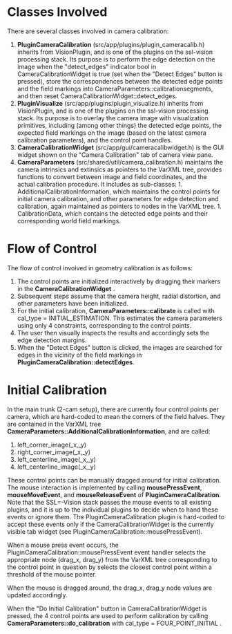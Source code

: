 # Classes Involved #

There are several classes involved in camera calibration:
  1. **PluginCameraCalibration** (src/app/plugins/plugin\_cameracalib.h) inherits from VisionPlugin, and is one of the plugins on the ssl-vision processing stack. Its purpose is to perform the edge detection on the image when the "detect\_edges" indicator bool in CameraCalibrationWidget is true (set when the "Detect Edges" button is pressed), store the correspondences between the detected edge points and the field markings into CameraParameters::calibrationsegments, and then reset CameraCalibrationWidget::detect\_edges.
  1. **PluginVisualize** (src/app/plugins/plugin\_visualize.h) inherits from VisionPlugin, and is one of the plugins on the ssl-vision processing stack. Its purpose is to overlay the camera image with visualization primitives, including (among other things) the detected edge points, the expected field markings on the image (based on the latest camera calibration parameters), and the control point handles.
  1. **CameraCalibrationWidget** (src/app/gui/cameracalibwidget.h) is the GUI widget shown on the "Camera Calibration" tab of camera view pane.
  1. **CameraParameters** (src/shared/util/camera\_calibration.h) maintains the camera intrinsics and extinsics as pointers to the VarXML tree, provides functions to convert between image and field coordinates, and the actual calibration procedure. It includes as sub-classes:
    1. AdditionalCalibrationInformation, which maintains the control points for initial camera calibration, and other parameters for edge detection and calibration, again maintained as pointers to nodes in the VarXML tree.
    1. CalibrationData, which contains the detected edge points and their corresponding world field markings.

# Flow of Control #

The flow of control involved in geometry calibration is as follows:

  1. The control points are initialized interactively by dragging their markers in the **CameraCalibrationWidget** .
  1. Subsequent steps assume that the camera height, radial distortion, and other parameters have been initialized.
  1. For the initial calibration, **CameraParameters::calibrate** is called with cal\_type = INITIAL\_ESTIMATION. This estimates the camera parameters using only 4 constraints, corresponding to the control points.
  1. The user then visually inspects the results and accordingly sets the edge detection margins.
  1. When the "Detect Edges" button is clicked, the images are searched for edges in the vicinity of the field markings in **PluginCameraCalibration::detectEdges**.


# Initial Calibration #

In the main trunk (2-cam setup), there are currently four control points per camera, which are hard-coded to mean the corners of the field halves. They are contained in the VarXML tree **CameraParameters::AdditionalCalibrationInformation**, and are called:
  1. left\_corner\_image(_x,_y)
  1. right\_corner\_image(_x,_y)
  1. left\_centerline\_image(_x,_y)
  1. left\_centerline\_image(_x,_y)

These control points can be manually dragged around for initial calibration. The mouse interaction is implemented by calling **mousePressEvent**, **mouseMoveEvent**, and **mouseReleaseEvent** of **PluginCameraCalibration**. Note that the SSL=-Vision stack passes the mouse events to all existing plugins, and it is up to the individual plugins to decide when to hand these events or ignore them. The PluginCameraCalibration plugin is hard-coded to accept these events only if the CameraCalibrationWidget is the currently visible tab widget (see PluginCameraCalibration::mousePressEvent).

When a mouse press event occurs, the PluginCameraCalibration::mousePressEvent event handler selects the appropriate node (drag\_x, drag\_y) from the VarXML tree corresponding to the control point in question by selects the closest control point within a threshold of the mouse pointer.

When the mouse is dragged around, the drag\_x, drag\_y node values are updated accordingly.

When the "Do Initial Calibration" button in CameraCalibrationWidget is pressed, the 4 control points are used to perform calibration by calling **CameraParameters::do\_calibration** with cal\_type = FOUR\_POINT\_INITIAL .